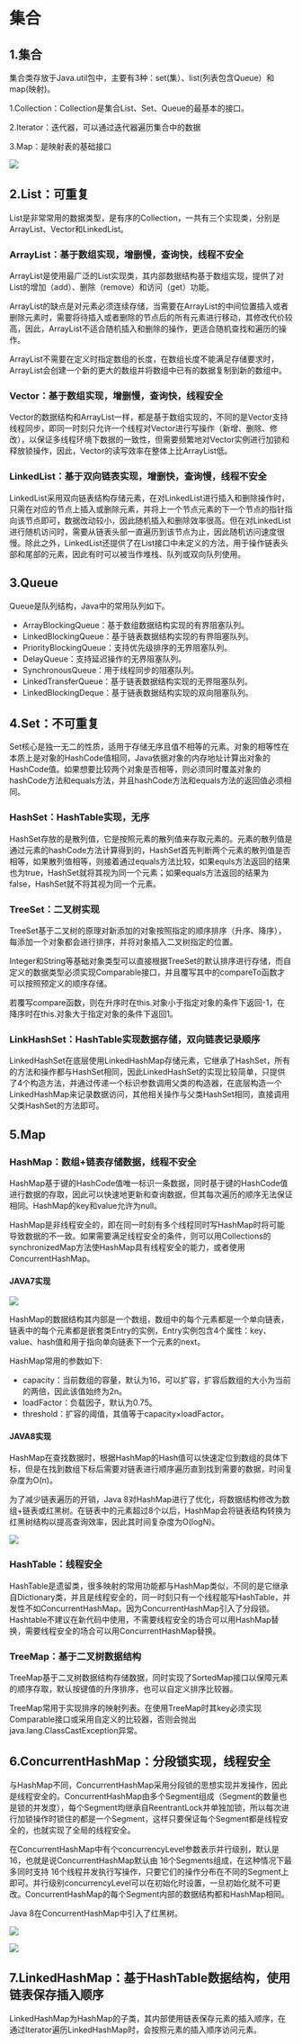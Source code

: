 # 集合

## 1.集合

集合类存放于Java.util包中，主要有3种：set(集）、list(列表包含Queue）和map(映射)。

1.Collection：Collection是集合List、Set、Queue的最基本的接口。

2.Iterator：迭代器，可以通过迭代器遍历集合中的数据

3.Map：是映射表的基础接口

![](D:\workspace\Java-Interview-Offer\images\集合001.png)

## 2.List：可重复

List是非常常用的数据类型，是有序的Collection，一共有三个实现类，分别是ArrayList、Vector和LinkedList。

### ArrayList：基于数组实现，增删慢，查询快，线程不安全

ArrayList是使用最广泛的List实现类，其内部数据结构基于数组实现，提供了对List的增加（add）、删除（remove）和访问（get）功能。

ArrayList的缺点是对元素必须连续存储，当需要在ArrayList的中间位置插入或者删除元素时，需要将待插入或者删除的节点后的所有元素进行移动，其修改代价较高，因此，ArrayList不适合随机插入和删除的操作，更适合随机查找和遍历的操作。

ArrayList不需要在定义时指定数组的长度，在数组长度不能满足存储要求时，ArrayList会创建一个新的更大的数组并将数组中已有的数据复制到新的数组中。

### Vector：基于数组实现，增删慢，查询快，线程安全

Vector的数据结构和ArrayList一样，都是基于数组实现的，不同的是Vector支持线程同步，即同一时刻只允许一个线程对Vector进行写操作（新增、删除、修改），以保证多线程环境下数据的一致性，但需要频繁地对Vector实例进行加锁和释放锁操作，因此，Vector的读写效率在整体上比ArrayList低。

### LinkedList：基于双向链表实现，增删快，查询慢，线程不安全

LinkedList采用双向链表结构存储元素，在对LinkedList进行插入和删除操作时，只需在对应的节点上插入或删除元素，并将上一个节点元素的下一个节点的指针指向该节点即可，数据改动较小，因此随机插入和删除效率很高。但在对LinkedList进行随机访问时，需要从链表头部一直遍历到该节点为止，因此随机访问速度很慢。除此之外，LinkedList还提供了在List接口中未定义的方法，用于操作链表头部和尾部的元素，因此有时可以被当作堆栈、队列或双向队列使用。

## 3.Queue

Queue是队列结构，Java中的常用队列如下。

- ArrayBlockingQueue：基于数组数据结构实现的有界阻塞队列。
- LinkedBlockingQueue：基于链表数据结构实现的有界阻塞队列。
- PriorityBlockingQueue：支持优先级排序的无界阻塞队列。
- DelayQueue：支持延迟操作的无界阻塞队列。
- SynchronousQueue：用于线程同步的阻塞队列。
- LinkedTransferQueue：基于链表数据结构实现的无界阻塞队列。
- LinkedBlockingDeque：基于链表数据结构实现的双向阻塞队列。

## 4.Set：不可重复

Set核心是独一无二的性质，适用于存储无序且值不相等的元素。对象的相等性在本质上是对象的HashCode值相同，Java依据对象的内存地址计算出对象的HashCode值。如果想要比较两个对象是否相等，则必须同时覆盖对象的hashCode方法和equals方法，并且hashCode方法和equals方法的返回值必须相同。

### HashSet：HashTable实现，无序

HashSet存放的是散列值，它是按照元素的散列值来存取元素的。元素的散列值是通过元素的hashCode方法计算得到的，HashSet首先判断两个元素的散列值是否相等，如果散列值相等，则接着通过equals方法比较，如果equls方法返回的结果也为true，HashSet就将其视为同一个元素；如果equals方法返回的结果为false，HashSet就不将其视为同一个元素。

### TreeSet：二叉树实现

TreeSet基于二叉树的原理对新添加的对象按照指定的顺序排序（升序、降序），每添加一个对象都会进行排序，并将对象插入二叉树指定的位置。

Integer和String等基础对象类型可以直接根据TreeSet的默认排序进行存储，而自定义的数据类型必须实现Comparable接口，并且覆写其中的compareTo函数才可以按照预定义的顺序存储。

若覆写compare函数，则在升序时在this.对象小于指定对象的条件下返回-1，在降序时在this.对象大于指定对象的条件下返回1。

### LinkHashSet：HashTable实现数据存储，双向链表记录顺序

LinkedHashSet在底层使用LinkedHashMap存储元素，它继承了HashSet，所有的方法和操作都与HashSet相同，因此LinkedHashSet的实现比较简单，只提供了4个构造方法，并通过传递一个标识参数调用父类的构造器，在底层构造一个LinkedHashMap来记录数据访问，其他相关操作与父类HashSet相同，直接调用父类HashSet的方法即可。

## 5.Map

### HashMap：数组+链表存储数据，线程不安全

HashMap基于键的HashCode值唯一标识一条数据，同时基于键的HashCode值进行数据的存取，因此可以快速地更新和查询数据，但其每次遍历的顺序无法保证相同。HashMap的key和value允许为null。

HashMap是非线程安全的，即在同一时刻有多个线程同时写HashMap时将可能导致数据的不一致。如果需要满足线程安全的条件，则可以用Collections的synchronizedMap方法使HashMap具有线程安全的能力，或者使用ConcurrentHashMap。

#### JAVA7实现

![](D:\workspace\Java-Interview-Offer\images\集合002.png)

HashMap的数据结构其内部是一个数组，数组中的每个元素都是一个单向链表，链表中的每个元素都是嵌套类Entry的实例，Entry实例包含4个属性：key、value、hash值和用于指向单向链表下一个元素的next。

HashMap常用的参数如下:

- capacity：当前数组的容量，默认为16，可以扩容，扩容后数组的大小为当前的两倍，因此该值始终为2n。
- loadFactor：负载因子，默认为0.75。
- threshold：扩容的阈值，其值等于capacity×loadFactor。

#### JAVA8实现

HashMap在查找数据时，根据HashMap的Hash值可以快速定位到数组的具体下标，但是在找到数组下标后需要对链表进行顺序遍历直到找到需要的数据，时间复杂度为O(n)。

为了减少链表遍历的开销，Java 8对HashMap进行了优化，将数据结构修改为数组+链表或红黑树。在链表中的元素超过8个以后，HashMap会将链表结构转换为红黑树结构以提高查询效率，因此其时间复杂度为O(logN)。

![](D:\workspace\Java-Interview-Offer\images\集合003.png)

### HashTable：线程安全

HashTable是遗留类，很多映射的常用功能都与HashMap类似，不同的是它继承自Dictionary类，并且是线程安全的，同一时刻只有一个线程能写HashTable，并发性不如ConcurrentHashMap。因为ConcurrentHashMap引入了分段锁。Hashtable不建议在新代码中使用，不需要线程安全的场合可以用HashMap替换，需要线程安全的场合可以用ConcurrentHashMap替换。

### TreeMap：基于二叉树数据结构

TreeMap基于二叉树数据结构存储数据，同时实现了SortedMap接口以保障元素的顺序存取，默认按键值的升序排序，也可以自定义排序比较器。

TreeMap常用于实现排序的映射列表。在使用TreeMap时其key必须实现Comparable接口或采用自定义的比较器，否则会抛出java.lang.ClassCastException异常。

## 6.ConcurrentHashMap：分段锁实现，线程安全

与HashMap不同，ConcurrentHashMap采用分段锁的思想实现并发操作，因此是线程安全的。ConcurrentHashMap由多个Segment组成（Segment的数量也是锁的并发度），每个Segment均继承自ReentrantLock并单独加锁，所以每次进行加锁操作时锁住的都是一个Segment，这样只要保证每个Segment都是线程安全的，也就实现了全局的线程安全。

在ConcurrentHashMap中有个concurrencyLevel参数表示并行级别，默认是 16，也就是说ConcurrentHashMap默认由 16个Segments组成，在这种情况下最多同时支持 16个线程并发执行写操作，只要它们的操作分布在不同的Segment上即可。并行级别concurrencyLevel可以在初始化时设置，一旦初始化就不可更改。ConcurrentHashMap的每个Segment内部的数据结构都和HashMap相同。

Java 8在ConcurrentHashMap中引入了红黑树。

![](D:\workspace\Java-Interview-Offer\images\集合004.png)

![](D:\workspace\Java-Interview-Offer\images\集合005.png)

## 7.LinkedHashMap：基于HashTable数据结构，使用链表保存插入顺序

LinkedHashMap为HashMap的子类，其内部使用链表保存元素的插入顺序，在通过Iterator遍历LinkedHashMap时，会按照元素的插入顺序访问元素。

